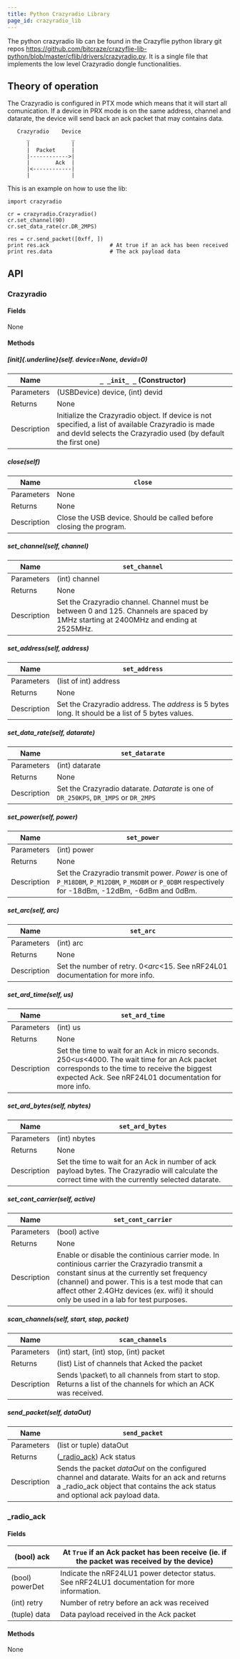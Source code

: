 ```yaml
---
title: Python Crazyradio Library
page_id: crazyradio_lib 
---
```


The python crazyradio lib can be found in the Crazyflie python library git repos
<https://github.com/bitcraze/crazyflie-lib-python/blob/master/cflib/drivers/crazyradio.py>.
It is a single file that implements the low level Crazyradio dongle
functionalities.

Theory of operation
-------------------

The Crazyradio is configured in PTX mode which means that it will start
all comunication. If a device in PRX mode is on the same address,
channel and datarate, the device will send back an ack packet that may
contains data.

       Crazyradio    Device
          _             _
          |             |
          |  Packet     |
          |------------>|
          |        Ack  |
          |<------------|
          |             |

This is an example on how to use the lib:

``` {.python}
import crazyradio

cr = crazyradio.Crazyradio()
cr.set_channel(90)
cr.set_data_rate(cr.DR_2MPS)

res = cr.send_packet([0xff, ])
print res.ack                   # At true if an ack has been received
print res.data                  # The ack payload data
```

API
---

### Crazyradio

#### Fields

None

#### Methods

##### [init]{.underline}(self. device=None, devid=0)

|  Name         | `_ _init_ _` (Constructor)|
|  -------------| ------------------------------------------------|
|  Parameters   | (USBDevice) device, (int) devid|
|  Returns      | None|
|  Description  | Initialize the Crazyradio object. If device is not specified, a list of available Crazyradio is made and devId selects the Crazyradio used (by default the first one)|

##### close(self)

|  Name         | `close`|
|  -------------| --------------------------------------------------------------------|
|  Parameters   | None|
|  Returns      | None|
|  Description  | Close the USB device. Should be called before closing the program.|

##### set\_channel(self, channel)

 | Name         | `set_channel` |
 | -------------| ---------------------------------------------------------------------|
 | Parameters   | (int) channel |
 | Returns      | None |
 | Description  | Set the Crazyradio channel. Channel must be between 0 and 125. Channels are spaced by 1MHz starting at 2400MHz and ending at 2525MHz. |

##### set\_address(self, address)

|  Name         | `set_address`|
|  -------------| ---------------------------|
|  Parameters   | (list of int) address|
|  Returns      | None|
|  Description  | Set the Crazyradio address. The *address* is 5 bytes long. It should be a list of 5 bytes values.|

##### set\_data\_rate(self, datarate)

 | Name          |`set_datarate`|
 | ------------- |------------------|
 | Parameters    |(int) datarate|
 | Returns       |None|
 | Description   |Set the Crazyradio datarate. *Datarate* is one of `DR_250KPS`, `DR_1MPS` or `DR_2MPS`|

##### set\_power(self, power)

|  Name          |`set_power`|
|  ------------- |----------------------------------------------------------------------------------|
|  Parameters    |(int) power|
|  Returns       |None|
|  Description   |Set the Crazyradio transmit power. *Power* is one of `P_M18DBM`, `P_M12DBM`, `P_M6DBM` or `P_0DBM` respectively for -18dBm, -12dBm, -6dBm and 0dBm.|

##### set\_arc(self, arc)

 | Name         | `set_arc`|
 | -------------| ----------------------------------------------------------------------------------|
 | Parameters   | (int) arc|
 | Returns      | None|
 | Description  | Set the number of retry. 0\<*arc*\<15. See nRF24L01 documentation for more info.|

##### set\_ard\_time(self, us)

|  Name         | `set_ard_time`|
|  -------------| ---------------------------------------------------------------------------------|
|  Parameters   | (int) us|
|  Returns      | None|
|  Description  | Set the time to wait for an Ack in micro seconds. 250\<*us*\<4000. The wait time for an Ack packet corresponds to the time to receive the biggest expected Ack. See nRF24L01 documentation for more info.|

##### set\_ard\_bytes(self, nbytes)

|  Name         | `set_ard_bytes`|
|  -------------| ---------------------------------------------------------------|
|  Parameters   | (int) nbytes|
|  Returns      | None|
|  Description  | Set the time to wait for an Ack in number of ack payload bytes. The Crazyradio will calculate the correct time with the currently selected datarate.|

##### set\_cont\_carrier(self, active)

|  Name         | `set_cont_carrier`|
|  -------------| --------------------------------------------------------|
|  Parameters   | (bool) active|
|  Returns      | None|
|  Description  | Enable or disable the continious carrier mode. In continious carrier the Crazyradio transmit a constant sinus at the currently set frequency (channel) and power. This is a test mode that can affect other 2.4GHz devices (ex. wifi) it should only be used in a lab for test purposes.|

##### scan\_channels(self, start, stop, packet)

|  Name         | `scan_channels`|
|  -------------| ----------------------------------|
|  Parameters   | (int) start, (int) stop, (int) packet|
|  Returns      | (list) List of channels that Acked the packet|
|  Description  | Sends \\packet\\ to all channels from start to stop. Returns a list of the channels for which an ACK was received.|

##### send\_packet(self, dataOut)

|  Name         | `send_packet`|
|  -------------| --------------------------------------------------------|
|  Parameters   | (list or tuple) dataOut|
|  Returns      | ([\_radio\_ack](#_radio_ack)) Ack status|
|  Description  | Sends the packet *dataOut* on the configured channel and datarate. Waits for an ack and returns a \_radio\_ack object that contains the ack status and optional ack payload data.|

### \_radio\_ack

#### Fields

|  (bool) ack       | At `True` if an Ack packet has been receive (ie. if the packet was received by the device)|
 | ----------------- |------------------------------------------|
 | (bool) powerDet  | Indicate the nRF24LU1 power detector status. See nRF24LU1 documentation for more information.|
|  (int) retry     |  Number of retry before an ack was received|
|  (tuple) data     | Data payload received in the Ack packet|

#### Methods

None
